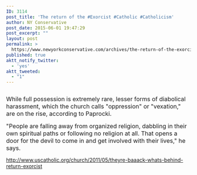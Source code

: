 ```yaml
---
ID: 3114
post_title: 'The return of the #Exorcist #Catholic #Catholicism'
author: NY Conservative
post_date: 2015-06-01 19:47:29
post_excerpt: ""
layout: post
permalink: >
  https://www.newyorkconservative.com/archives/the-return-of-the-exorcist-catholic-catholicism/
published: true
aktt_notify_twitter:
  - 'yes'
aktt_tweeted:
  - "1"
---
```

<p><img src="http://www.newyorkconservative.com/wp-content/uploads/2015/06/060115_2347_Thereturnof1.jpg" alt=""/>
	</p><p><span style="font-size:12pt">While full possession is extremely rare, lesser forms of diabolical harassment, which the church calls "oppression" or "vexation," are on the rise, according to Paprocki. 
</span></p><p><span style="font-size:12pt">"People are falling away from organized religion, dabbling in their own spiritual paths or following no religion at all. That opens a door for the devil to come in and get involved with their lives," he says. 
</span></p><p><a href="http://www.uscatholic.org/church/2011/05/theyre-baaack-whats-behind-return-exorcist">http://www.uscatholic.org/church/2011/05/theyre-baaack-whats-behind-return-exorcist</a>
	</p>